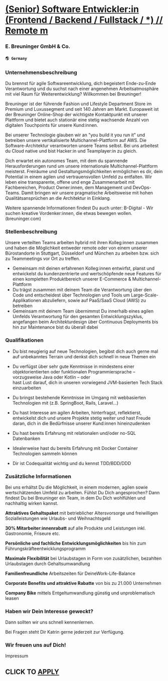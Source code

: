 # [(Senior) Software Entwickler:in (Frontend / Backend / Fullstack / *) // Remote m](https://www.remotewlb.com/apply/senior-software-entwickler-in-frontend-backend-fullstack-remote-m)  
### E. Breuninger GmbH & Co.  
#### `🌎 Germany`  

### Unternehmensbeschreibung

Du brennst für agile Softwareentwicklung, dich begeistert Ende-zu-Ende Verantwortung und du suchst nach einer angenehmen Arbeitsatmosphäre mit viel Raum für Weiterentwicklung? Willkommen bei Breuninger!

Breuninger ist der führende Fashion und Lifestyle Department Store im Premium und Luxussegment und seit 140 Jahren am Markt. Europaweit ist der Breuninger Online-Shop der wichtigste Kontaktpunkt mit unserer Plattform und bietet auch stationär eine stetig wachsende Anzahl von digitalen Touchpoints für unsere Kund:innen.

Bei unserer Technologie glauben wir an "you build it you run it" und betreiben unsere vertikalisierte Multichannel-Plattform auf AWS. Die Software-Architektur verantworten unsere Teams selbst. Bei uns arbeitest du Cloud native und bist Hacker:in und Teamplayer:in zu gleich.

Dich erwartet ein autonomes Team, mit dem du spannende Herausforderungen rund um unsere internationale Multichannel-Plattform meisterst. Freiräume und Gestaltungsmöglichkeiten ermöglichen es dir, dein Potential in einem agilen und vertrauensvollen Umfeld zu entfalten. Wir leben eine transparente, offene und enge Zusammenarbeit mit Fachbereichen, Product Owner:innen, dem Management und DevOps-Teams. Damit bringen wir unsere pragmatische Arbeitsweise mit hohen Qualitätsansprüchen an die Architektur in Einklang.

Weitere spannende Informationen findest Du auch unter: B-Digital - Wir suchen kreative Vordenker:innen, die etwas bewegen wollen. (breuninger.com)

### Stellenbeschreibung

Unsere verteilten Teams arbeiten hybrid mit ihren Kolleg:innen zusammen und haben die Möglichkeit entweder remote oder von einem unserer Bürostandorte in Stuttgart, Düsseldorf und München zu arbeiten bzw. sich zu Teammeetings vor Ort zu treffen.

  * Gemeinsam mit deinen erfahrenen Kolleg:innen entwirfst, planst und entwickelst du kundenzentrierte und wertschöpfende neue Features für einen kompletten Produktbereich unserer E-Commerce & Multichannel-Plattform 
  * Du trägst zusammen mit deinem Team die Verantwortung über den Code und entscheidest über Technologien und Tools um Large-Scale-Applikationen abzuliefern, sowie auf PaaS/SaaS Cloud (AWS) zu betreiben 
  * Gemeinsam mit deinem Team übernimmst Du innerhalb eines agilen Umfelds Verantwortung für den gesamten Entwicklungszyklus, angefangen beim Architekturdesign über Continuous Deployments bis hin zur Maintenance bist du überall dabei 

### Qualifikationen

  * Du bist neugierig auf neue Technologien, begibst dich auch gerne mal auf unbekanntes Terrain und denkst dich schnell in neue Themen ein 
  * Du verfügst über sehr gute Kenntnisse in mindestens einer objektorientierten oder funktionalen Programmiersprache – vorzugsweise Java oder Kotlin – oder  
hast Lust darauf, dich in unseren vorwiegend JVM-basierten Tech Stack einzuarbeiten

  * Du bringst bestehende Kenntnisse im Umgang mit webbasierten Technologien mit (z.B. SpringBoot, Rails, Laravel…) 
  * Du hast Interesse am agilen Arbeiten, hinterfragst, reflektierst, entwickelst dich und unsere Projekte stetig weiter und hast Freude daran, dich in die Bedürfnisse unserer Kund:innen hineinzudenken 
  * Du hast bereits Erfahrung mit relationalen und/oder no-SQL Datenbanken 
  * Idealerweise hast du bereits Erfahrung mit Docker Container Technologien sammeln können 
  * Dir ist Codequalität wichtig und du kennst TDD/BDD/DDD 

### Zusätzliche Informationen

Bei uns erhältst Du die Möglichkeit, in einem modernen, agilen sowie wertschätzenden Umfeld zu arbeiten. Fühlst Du Dich angesprochen? Dann findest Du bei Breuninger ein Team, in dem Du Dich wohlfühlen und nachhaltig wirken kannst.

 **Attraktives Gehaltspaket** mit betrieblicher Altersvorsorge und freiwilligen Sozialleistungen wie Urlaubs- und Weihnachtsgeld

 **30% Mitarbeiter:innenrabatt** auf alle Produkte und Leistungen inkl. Gastronomie, Friseure etc.

 **Persönliche und fachliche Entwicklungsmöglichkeiten** bis hin zum Führungskräfteentwicklungsprogramm

 **Maximale Flexibilität** bei Urlaubstagen in Form von zusätzlichen, bezahlten Urlaubstagen durch Gehaltsumwandlung

 **Familienfreundliche** Arbeitszeiten für DeineWork-Life-Balance

 **Corporate Benefits und attraktive Rabatte** von bis zu 21.000 Unternehmen

 **Company Bike** mittels Entgeltumwandlung günstig und unproblematisch leasen

### Haben wir Dein Interesse geweckt?

Dann sollten wir uns schnell kennenlernen.

Bei Fragen steht Dir Katrin gerne jederzeit zur Verfügung.

### Wir freuen uns auf Dich!

Impressum

  
## CLICK TO [APPLY](https://www.remotewlb.com/apply/senior-software-entwickler-in-frontend-backend-fullstack-remote-m)

